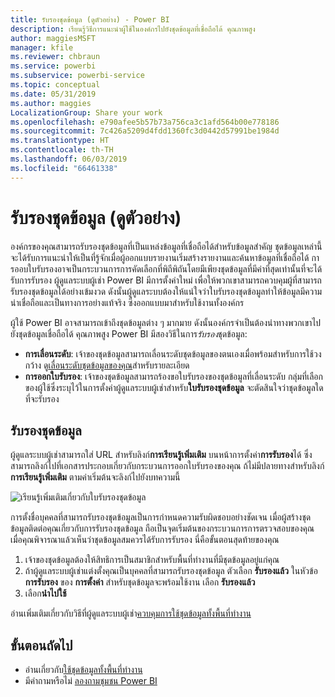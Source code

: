 ```yaml
---
title: รับรองชุดข้อมูล (ดูตัวอย่าง) - Power BI
description: เรียนรู้วิธีการแนะนำผู้ใช้ในองค์กรไปยังชุดข้อมูลที่เชื่อถือได้ คุณภาพสูง
author: maggiesMSFT
manager: kfile
ms.reviewer: chbraun
ms.service: powerbi
ms.subservice: powerbi-service
ms.topic: conceptual
ms.date: 05/31/2019
ms.author: maggies
LocalizationGroup: Share your work
ms.openlocfilehash: e790afee5b57b73a756ca3c1afd564b00e778186
ms.sourcegitcommit: 7c426a5209d4fdd1360fc3d0442d57991be1984d
ms.translationtype: HT
ms.contentlocale: th-TH
ms.lasthandoff: 06/03/2019
ms.locfileid: "66461338"
---
```

# <a name="certify-datasets-preview"></a>รับรองชุดข้อมูล (ดูตัวอย่าง)

องค์กรของคุณสามารถรับรองชุดข้อมูลที่เป็นแหล่งข้อมูลที่เชื่อถือได้สำหรับข้อมูลสำคัญ ชุดข้อมูลเหล่านี้จะได้รับการแนะนำให้เป็นที่รู้จักเมื่อผู้ออกแบบรายงานเริ่มสร้างรายงานและค้นหาข้อมูลที่เชื่อถือได้ การออบใบรับรองอาจเป็นกระบวนการการคัดเลือกที่พิถีพิถันโดยมีเพียงชุดข้อมูลที่มีค่าที่สุดเท่านั้นที่จะได้รับการรับรอง ผู้ดูแลระบบผู้เช่า Power BI มีการตั้งค่าใหม่ เพื่อให้พวกเขาสามารถควบคุมผู้ที่สามารถรับรองชุดข้อมูลได้อย่างเข้มงวด ดังนั้นผู้ดูแลระบบต้องให้แน่ใจว่าใบรับรองชุดข้อมูลทำให้ข้อมูลมีความน่าเชื่อถือและเป็นทางการอย่างแท้จริง ซึ่งออกแบบมาสำหรับใช้งานทั้งองค์กร

ผู้ใช้ Power BI อาจสามารถเข้าถึงชุดข้อมูลต่าง ๆ มากมาย ดังนั้นองค์กรจำเป็นต้องนำทางพวกเขาไปยังชุดข้อมูลเชื่อถือได้ คุณภาพสูง Power BI มีสองวิธีในการ*รับรอง*ชุดข้อมูล:

- **การเลื่อนระดับ**: เจ้าของชุดข้อมูลสามารถเลื่อนระดับชุดข้อมูลของตนเองเมื่อพร้อมสำหรับการใช้วงกว้าง ดู[เลื่อนระดับชุดข้อมูลของคุณ](service-datasets-promote.md)สำหรับรายละเอียด 
- **การออกใบรับรอง**: เจ้าของชุดข้อมูลสามารถร้องขอใบรับรองของชุดข้อมูลที่เลื่อนระดับ กลุ่มที่เลือกของผู้ใช้ซึ่งระบุไว้ในการตั้งค่าผู้ดูแลระบบผู้เช่าสำหรับ**ใบรับรองชุดข้อมูล** จะตัดสินใจว่าชุดข้อมูลใดที่จะรับรอง

## <a name="certify-a-dataset"></a>รับรองชุดข้อมูล

ผู้ดูแลระบบผู้เช่าสามารถใส่ URL สำหรับลิงก์**การเรียนรู้เพิ่มเติม** บนหน้าการตั้งค่า**การรับรอง**ได้  ซึ่งสามารถลิงก์ไปที่เอกสารประกอบเกี่ยวกับกระบวนการออกใบรับรองของคุณ ถ้ไม่มีปลายทางสำหรับลิงก์**การเรียนรู้เพิ่มเติม** ตามค่าเริ่มต้นจะลิงก์ไปยังบทความนี้

![เรียนรู้เพิ่มเติมเกี่ยวกับใบรับรองชุดข้อมูล](media/service-datasets-certify-promote/power-bi-dataset-learn-more-certification.png)

การตั้งชื่อบุคคลที่สามารถรับรองชุดข้อมูลเป็นการกำหนดความรับผิดชอบอย่างชัดเจน เมื่อผู้สร้างชุดข้อมูลติดต่อคุณเกี่ยวกับการรับรองชุดข้อมูล ถือเป็นจุดเริ่มต้นของกระบวนการการตรวจสอบของคุณ เมื่อคุณพิจารณาแล้วเห็นว่าชุดข้อมูลสมควรได้รับการรับรอง นี่คือขั้นตอนสุดท้ายของคุณ

1. เจ้าของชุดข้อมูลต้องให้สิทธิการเป็นสมาชิกสำหรับพื้นที่ทำงานที่มีชุดข้อมูลอยู่แก่คุณ
1. ถ้าผู้ดูแลระบบผู้เช่าแต่งตั้งคุณเป็นบุคคลที่สามารถรับรองชุดข้อมูล ตัวเลือก **รับรองแล้ว** ในหัวข้อ **การรับรอง** ของ **การตั้งค่า** สำหรับชุดข้อมูลจะพร้อมใช้งาน เลือก **รับรองแล้ว**
1. เลือก**นำไปใช้**

อ่านเพิ่มเติมเกี่ยวกับวิธีที่ผู้ดูแลระบบผู้เช่า[ควบคุมการใช้ชุดข้อมูลทั้งพื้นที่ทำงาน](service-datasets-admin-across-workspaces.md)

## <a name="next-steps"></a>ขั้นตอนถัดไป

* อ่านเกี่ยวกับ[ใช้ชุดข้อมูลทั้งพื้นที่ทำงาน](service-datasets-across-workspaces.md)
* มีคำถามหรือไม่ [ลองถามชุมชน Power BI](http://community.powerbi.com/)
